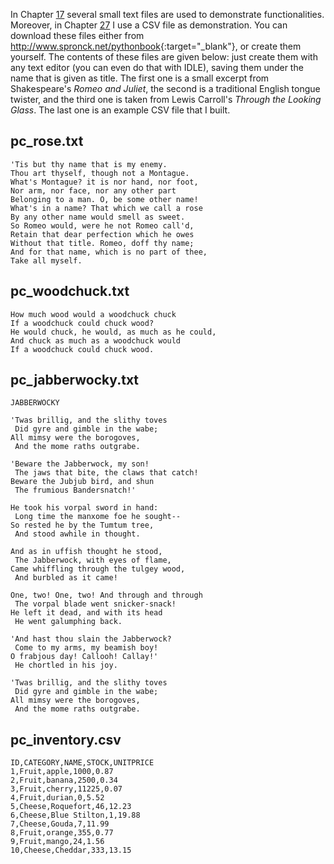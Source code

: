 In Chapter
<a href="#ch:textfiles" data-reference-type="ref" data-reference="ch:textfiles">17</a>
several small text files are used to demonstrate functionalities.
Moreover, in Chapter
<a href="#ch:fileformats" data-reference-type="ref" data-reference="ch:fileformats">27</a>
I use a CSV file as demonstration. You can download these files either
from <http://www.spronck.net/pythonbook>{:target="_blank"}, or create them yourself. The
contents of these files are given below: just create them with any text
editor (you can even do that with IDLE), saving them under the name that
is given as title. The first one is a small excerpt from Shakespeare's
*Romeo and Juliet*, the second is a traditional English tongue twister,
and the third one is taken from Lewis Carroll's *Through the Looking
Glass*. The last one is an example CSV file that I built.

## pc_rose.txt

    'Tis but thy name that is my enemy.
    Thou art thyself, though not a Montague.
    What's Montague? it is nor hand, nor foot,
    Nor arm, nor face, nor any other part
    Belonging to a man. O, be some other name!
    What's in a name? That which we call a rose
    By any other name would smell as sweet.
    So Romeo would, were he not Romeo call'd,
    Retain that dear perfection which he owes
    Without that title. Romeo, doff thy name;
    And for that name, which is no part of thee,
    Take all myself.

## pc_woodchuck.txt

    How much wood would a woodchuck chuck
    If a woodchuck could chuck wood?
    He would chuck, he would, as much as he could,
    And chuck as much as a woodchuck would
    If a woodchuck could chuck wood.

## pc_jabberwocky.txt

    JABBERWOCKY
                 
    'Twas brillig, and the slithy toves
     Did gyre and gimble in the wabe;
    All mimsy were the borogoves,
     And the mome raths outgrabe.

    'Beware the Jabberwock, my son!
     The jaws that bite, the claws that catch!
    Beware the Jubjub bird, and shun
     The frumious Bandersnatch!'

    He took his vorpal sword in hand:
     Long time the manxome foe he sought--
    So rested he by the Tumtum tree,
     And stood awhile in thought.

    And as in uffish thought he stood,
     The Jabberwock, with eyes of flame,
    Came whiffling through the tulgey wood,
     And burbled as it came!

    One, two! One, two! And through and through
     The vorpal blade went snicker-snack!
    He left it dead, and with its head
     He went galumphing back.

    'And hast thou slain the Jabberwock?
     Come to my arms, my beamish boy!
    O frabjous day! Callooh! Callay!'
     He chortled in his joy.

    'Twas brillig, and the slithy toves
     Did gyre and gimble in the wabe;
    All mimsy were the borogoves,
     And the mome raths outgrabe.

## pc_inventory.csv

    ID,CATEGORY,NAME,STOCK,UNITPRICE
    1,Fruit,apple,1000,0.87
    2,Fruit,banana,2500,0.34
    3,Fruit,cherry,11225,0.07
    4,Fruit,durian,0,5.52
    5,Cheese,Roquefort,46,12.23
    6,Cheese,Blue Stilton,1,19.88
    7,Cheese,Gouda,7,11.99
    8,Fruit,orange,355,0.77
    9,Fruit,mango,24,1.56
    10,Cheese,Cheddar,333,13.15
